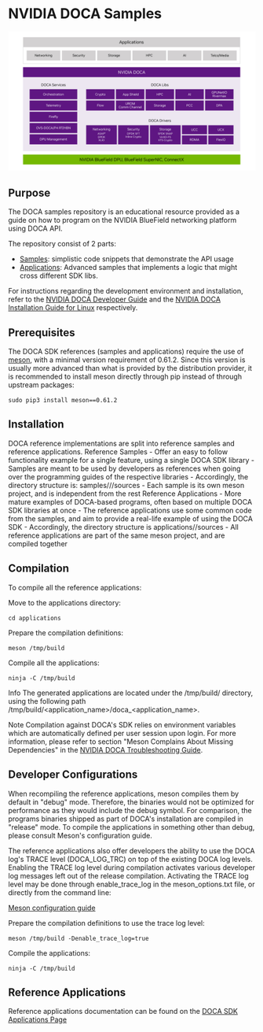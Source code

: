 # NVIDIA DOCA Samples
![DOCA software Stack](doca-software.jpg "DOCA Software Stack")

##  Purpose

The DOCA samples repository is an educational resource provided as a guide on how to program on the NVIDIA BlueField networking platform using DOCA API.

The repository consist of 2 parts:
* [Samples](https://github.com/NVIDIA-DOCA/doca-samples-demo/tree/main/samples):  simplistic code snippets that demonstrate the API usage 
* [Applications](https://github.com/NVIDIA-DOCA/doca-samples-demo/tree/main/applications): Advanced samples that implements a logic that might cross different SDK libs.


For instructions regarding the development environment and installation, refer to the [NVIDIA DOCA Developer Guide](https://docs.nvidia.com/doca/sdk/NVIDIA+DOCA+Developer+Guide) and the [NVIDIA DOCA Installation Guide for Linux](https://docs.nvidia.com/doca/sdk/NVIDIA+DOCA+Installation+Guide+for+Linux) respectively.


##  Prerequisites

The DOCA SDK references (samples and applications) require the use of [meson](https://mesonbuild.com/), with a minimal version requirement of 0.61.2. Since this version is usually more advanced than what is provided by the distribution provider, it is recommended to install meson directly through pip instead of through upstream packages:

    sudo pip3 install meson==0.61.2

##  Installation

DOCA reference implementations are split into reference samples and reference applications.
    Reference Samples
        - Offer an easy to follow functionality example for a single feature, using a single DOCA SDK library
        - Samples are meant to be used by developers as references when going over the programming guides of the respective libraries
        - Accordingly, the directory structure is: samples/<DOCA SDK library name>/<sample name>/sources
        - Each sample is its own meson project, and is independent from the rest
    Reference Applications
        - More mature examples of DOCA-based programs, often based on multiple DOCA SDK libraries at once
        - The reference applications use some common code from the samples, and aim to provide a real-life example of using the DOCA SDK
        - Accordingly, the directory structure is applications/<application name>/sources
        - All reference applications are part of the same meson project, and are compiled together

## Compilation

To compile all the reference applications:

Move to the applications directory:

    cd applications


Prepare the compilation definitions:

    meson /tmp/build

Compile all the applications:

    ninja -C /tmp/build

Info
    The generated applications are located under the /tmp/build/ directory, using the following path /tmp/build/<application_name>/doca_<application_name>.

Note
    Compilation against DOCA's SDK relies on environment variables which are automatically defined per user session upon login. For more information, please refer to section "Meson Complains About Missing Dependencies" in the [NVIDIA DOCA Troubleshooting Guide](https://docs.nvidia.com/doca/sdk/NVIDIA+DOCA+Troubleshooting+Guide#src-2957507292_id-.NVIDIADOCATroubleshootingGuidev2.8.0-FailuretoSetHugePages).


## Developer Configurations
When recompiling the reference applications, meson compiles them by default in "debug" mode. Therefore, the binaries would not be optimized for performance as they would include the debug symbol. For comparison, the programs binaries shipped as part of DOCA's installation are compiled in "release" mode. To compile the applications in something other than debug, please consult Meson's configuration guide.

The reference applications also offer developers the ability to use the DOCA log's TRACE level (DOCA_LOG_TRC) on top of the existing DOCA log levels. Enabling the TRACE log level during compilation activates various developer log messages left out of the release compilation. Activating the TRACE log level may be done through enable_trace_log in the meson_options.txt file, or directly from the command line:

[Meson configuration guide](https://mesonbuild.com/)

Prepare the compilation definitions to use the trace log level:

    meson /tmp/build -Denable_trace_log=true


Compile the applications:

    ninja -C /tmp/build


## Reference Applications

Reference applications documentation can be found on the [DOCA SDK Applications Page](https://docs.nvidia.com/doca/sdk/index.html#applications)

